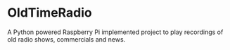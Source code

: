 # OldTimeRadio
A Python powered Raspberry Pi implemented project to play recordings of old radio shows, commercials and news.
